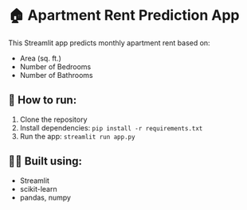 # 🏠 Apartment Rent Prediction App

This Streamlit app predicts monthly apartment rent based on:
- Area (sq. ft.)
- Number of Bedrooms
- Number of Bathrooms

## 🔧 How to run:

1. Clone the repository  
2. Install dependencies: `pip install -r requirements.txt`  
3. Run the app: `streamlit run app.py`

## 👩‍💻 Built using:
- Streamlit
- scikit-learn
- pandas, numpy
